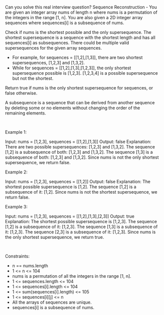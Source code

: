 Can you solve this real interview question? Sequence Reconstruction - You are given an integer array nums of length n where nums is a permutation of the integers in the range [1, n]. You are also given a 2D integer array sequences where sequences[i] is a subsequence of nums.

Check if nums is the shortest possible and the only supersequence. The shortest supersequence is a sequence with the shortest length and has all sequences[i] as subsequences. There could be multiple valid supersequences for the given array sequences.

 * For example, for sequences = [[1,2],[1,3]], there are two shortest supersequences, [1,2,3] and [1,3,2].
 * While for sequences = [[1,2],[1,3],[1,2,3]], the only shortest supersequence possible is [1,2,3]. [1,2,3,4] is a possible supersequence but not the shortest.

Return true if nums is the only shortest supersequence for sequences, or false otherwise.

A subsequence is a sequence that can be derived from another sequence by deleting some or no elements without changing the order of the remaining elements.

 

Example 1:


Input: nums = [1,2,3], sequences = [[1,2],[1,3]]
Output: false
Explanation: There are two possible supersequences: [1,2,3] and [1,3,2].
The sequence [1,2] is a subsequence of both: [1,2,3] and [1,3,2].
The sequence [1,3] is a subsequence of both: [1,2,3] and [1,3,2].
Since nums is not the only shortest supersequence, we return false.


Example 2:


Input: nums = [1,2,3], sequences = [[1,2]]
Output: false
Explanation: The shortest possible supersequence is [1,2].
The sequence [1,2] is a subsequence of it: [1,2].
Since nums is not the shortest supersequence, we return false.


Example 3:


Input: nums = [1,2,3], sequences = [[1,2],[1,3],[2,3]]
Output: true
Explanation: The shortest possible supersequence is [1,2,3].
The sequence [1,2] is a subsequence of it: [1,2,3].
The sequence [1,3] is a subsequence of it: [1,2,3].
The sequence [2,3] is a subsequence of it: [1,2,3].
Since nums is the only shortest supersequence, we return true.


 

Constraints:

 * n == nums.length
 * 1 <= n <= 104
 * nums is a permutation of all the integers in the range [1, n].
 * 1 <= sequences.length <= 104
 * 1 <= sequences[i].length <= 104
 * 1 <= sum(sequences[i].length) <= 105
 * 1 <= sequences[i][j] <= n
 * All the arrays of sequences are unique.
 * sequences[i] is a subsequence of nums.